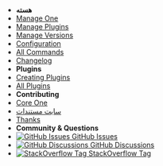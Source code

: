 <!-- docs/_sidebar.md -->

- **هسته**
- [Manage One](core-manage-One)
- [Manage Plugins](core-manage-plugins)
- [Manage Versions](core-manage-versions)
- [Configuration](core-configuration)
- [All Commands](core-commands)
- [Changelog](changelog) <!-- pulls in changelog from repo -->
- **Plugins**
- [Creating Plugins](plugins-create)
- [All Plugins](plugins-all) <!-- pulls in One-vm/One-plugins readme -->
- **Contributing**
- [Core One](contributing-core-One)
- [سایت مستندات](fa/contributing-doc-site)
- [Thanks](thanks)
- **Community & Questions**
- [![GitHub Issues](https://icongr.am/simple/github.svg?color=808080&size=16) GitHub Issues](https://github.com/One-Language/One/issues)
- [![GitHub Discussions](https://icongr.am/simple/github.svg?color=808080&size=16) GitHub Discussions](https://github.com/One-Language/One/discussions)
- [![StackOverflow Tag](https://icongr.am/fontawesome/stack-overflow.svg?size=16&color=808080) StackOverflow Tag](https://stackoverflow.com/questions/tagged/One-vm)
